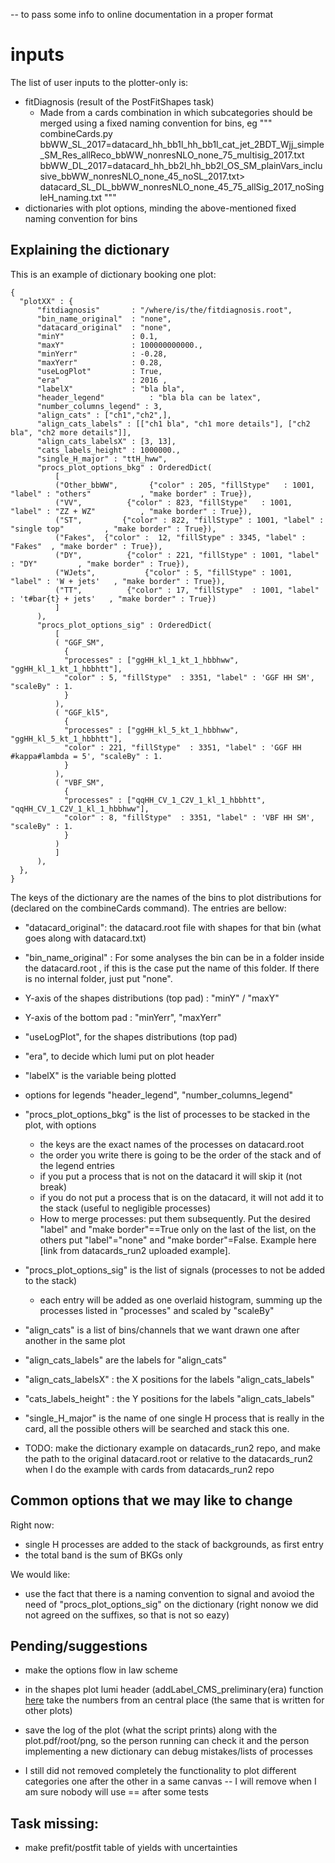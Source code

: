 -- to pass some info to online documentation in a proper format

# inputs

The list of user inputs to the plotter-only is:
- fitDiagnosis (result of the PostFitShapes task)
  - Made from a cards combination in which subcategories should be merged using a fixed naming convention for bins, eg
  """
  combineCards.py \
  bbWW_SL_2017=datacard_hh_bb1l_hh_bb1l_cat_jet_2BDT_Wjj_simple_SM_Res_allReco_bbWW_nonresNLO_none_75_multisig_2017.txt \
  bbWW_DL_2017=datacard_hh_bb2l_hh_bb2l_OS_SM_plainVars_inclusive_bbWW_nonresNLO_none_45_noSL_2017.txt>\
  datacard_SL_DL_bbWW_nonresNLO_none_45_75_allSig_2017_noSingleH_naming.txt
  """
- dictionaries with plot options, minding the above-mentioned fixed naming convention for bins

## Explaining the dictionary


This is an example of dictionary booking one plot:

```
{
  "plotXX" : {
      "fitdiagnosis"       : "/where/is/the/fitdiagnosis.root",
      "bin_name_original"  : "none",
      "datacard_original"  : "none",
      "minY"               : 0.1,
      "maxY"               : 100000000000.,
      "minYerr"            : -0.28,
      "maxYerr"            : 0.28,
      "useLogPlot"         : True,
      "era"                : 2016 ,
      "labelX"             : "bla bla",
      "header_legend"          : "bla bla can be latex",
      "number_columns_legend" : 3,
      "align_cats" : ["ch1","ch2",],
      "align_cats_labels" : [["ch1 bla", "ch1 more details"], ["ch2 bla", "ch2 more details"]],
      "align_cats_labelsX" : [3, 13],
      "cats_labels_height" : 1000000.,
      "single_H_major" : "ttH_hww",
      "procs_plot_options_bkg" : OrderedDict(
          [
          ("Other_bbWW",       {"color" : 205, "fillStype"   : 1001, "label" : "others"           , "make border" : True}),
          ("VV",          {"color" : 823, "fillStype"   : 1001, "label" : "ZZ + WZ"          , "make border" : True}),
          ("ST",         {"color" : 822, "fillStype" : 1001, "label" : "single top"         , "make border" : True}),
          ("Fakes",  {"color" :  12, "fillStype" : 3345, "label" : "Fakes"  , "make border" : True}),
          ("DY",          {"color" : 221, "fillStype" : 1001, "label" : "DY"         , "make border" : True}),
          ("WJets",           {"color" : 5, "fillStype" : 1001, "label" : 'W + jets'   , "make border" : True}),
          ("TT",          {"color" : 17, "fillStype"  : 1001, "label" : 't#bar{t} + jets'   , "make border" : True})
          ]
      ),
      "procs_plot_options_sig" : OrderedDict(
          [
          ( "GGF_SM",
            {
            "processes" : ["ggHH_kl_1_kt_1_hbbhww", "ggHH_kl_1_kt_1_hbbhtt"],
            "color" : 5, "fillStype"  : 3351, "label" : 'GGF HH SM', "scaleBy" : 1.
            }
          ),
          ( "GGF_kl5",
            {
            "processes" : ["ggHH_kl_5_kt_1_hbbhww", "ggHH_kl_5_kt_1_hbbhtt"],
            "color" : 221, "fillStype"  : 3351, "label" : 'GGF HH #kappa#lambda = 5', "scaleBy" : 1.
            }
          ),
          ( "VBF_SM",
            {
            "processes" : ["qqHH_CV_1_C2V_1_kl_1_hbbhtt", "qqHH_CV_1_C2V_1_kl_1_hbbhww"],
            "color" : 8, "fillStype"  : 3351, "label" : 'VBF HH SM', "scaleBy" : 1.
            }
          )
          ]
      ),
  },
}
```

The keys of the dictionary are the names of the bins to plot distributions for (declared on the combineCards command). The entries are bellow:

- "datacard_original": the datacard.root file with shapes for that bin (what goes along with datacard.txt)
- "bin_name_original" : For some analyses the bin can be in a folder inside the datacard.root , if this is the case put the name of this folder. If there is no internal folder, just put "none".
- Y-axis of the shapes distributions (top pad) : "minY" / "maxY"
- Y-axis of the bottom pad : "minYerr", "maxYerr"
- "useLogPlot", for the shapes distributions (top pad)
- "era", to decide which lumi put on plot header
- "labelX" is the variable being plotted
- options for legends "header_legend", "number_columns_legend"
- "procs_plot_options_bkg" is the list of processes to be stacked in the plot, with options
  - the keys are the exact names of the processes on datacard.root
  - the order you write there is going to be the order of the stack and of the legend entries
  - if you put a process that is not on the datacard it will skip it (not break)
  - if you do not put a process that is on the datacard, it will not add it to the stack (useful to negligible processes)
  - How to merge processes: put them subsequently. Put the desired  "label" and "make border"==True only on the last of the list, on the others put "label"="none" and "make border"=False. Example here [link from datacards_run2 uploaded example].
- "procs_plot_options_sig" is the list of signals (processes to not be added to the stack)
  - each entry will be added as one overlaid histogram, summing up the processes listed in "processes" and scaled by "scaleBy"
-  "align_cats" is a list of bins/channels that we want drawn one after another in the same plot
-   "align_cats_labels" are the labels for "align_cats"
-  "align_cats_labelsX" : the X positions for the labels "align_cats_labels"
-   "cats_labels_height" : the Y positions for the labels "align_cats_labels"
-  "single_H_major" is the name of one single H process that is really in the card, all the possible others will be searched and stack this one.


- TODO: make the dictionary example on datacards_run2 repo, and make the path to the original datacard.root or relative to the datacards_run2 when I do the example with cards from datacards_run2 repo

## Common options that we may like to change

Right now:
- single H processes are added to the stack of backgrounds, as first entry
- the total band is the sum of BKGs only

We would like:
- use the fact that there is a naming convention to signal and avoiod the need of "procs_plot_options_sig" on the dictionary (right nonow we did not agreed on the suffixes, so that is not so eazy)

## Pending/suggestions

- make the options flow in law scheme

- in the shapes plot lumi header (addLabel_CMS_preliminary(era) function [here](https://gitlab.cern.ch/hh/tools/inference/-/blob/postfit_plots/dhi/util_shapes_plot.py#L109-112) take the numbers from an central place (the same that is written for other plots)

- save the log of the plot (what the script prints) along with the plot.pdf/root/png, so the person running can check it and the person implementing a new dictionary can debug mistakes/lists of processes

- I still did not removed completely the functionality to plot different categories one after the other in a same canvas -- I will remove when I am sure nobody will use == after some tests

## Task missing:
- make prefit/postfit table of yields with uncertainties

